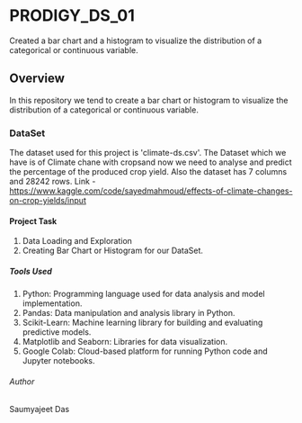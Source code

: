 # PRODIGY_DS_01
Created a bar chart and a histogram to visualize the distribution of a categorical or continuous variable.

## Overview
In this repository we tend to create a bar chart or histogram to visualize the distribution of a categorical or continuous variable.

### DataSet
The dataset used for this project is  'climate-ds.csv'. The Dataset which we have is of Climate chane with cropsand now we need to  analyse and predict the percentage of the produced crop yield. Also the dataset has 7 columns and 28242 rows.
Link - https://www.kaggle.com/code/sayedmahmoud/effects-of-climate-changes-on-crop-yields/input

#### Project Task
1. Data Loading and Exploration
2. Creating Bar Chart or Histogram for our DataSet.

##### Tools Used
1. Python: Programming language used for data analysis and model implementation.
2. Pandas: Data manipulation and analysis library in Python.
3. Scikit-Learn: Machine learning library for building and evaluating predictive models.
4. Matplotlib and Seaborn: Libraries for data visualization.
5. Google Colab: Cloud-based platform for running Python code and Jupyter notebooks.

###### Author
Saumyajeet Das
